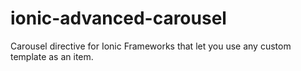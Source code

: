 # ionic-advanced-carousel
Carousel directive for Ionic Frameworks that let you use any custom template as an item.

